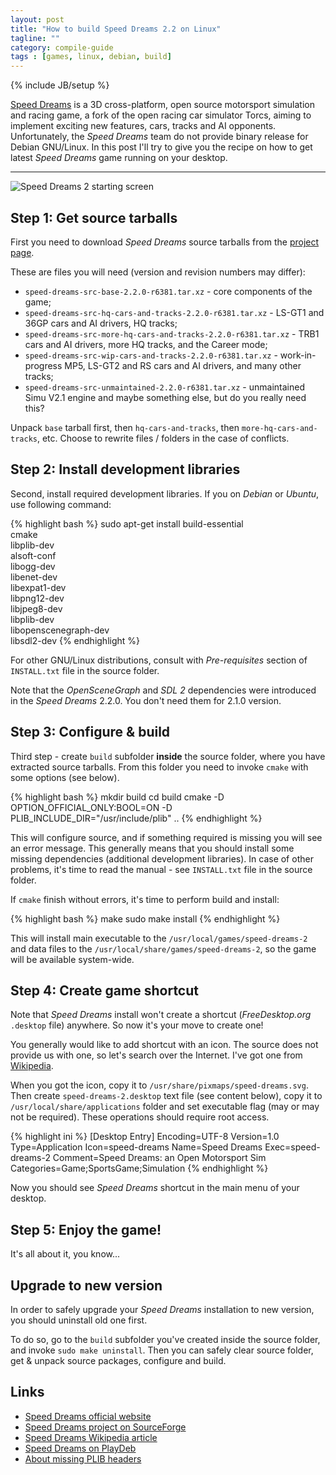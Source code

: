 ```yaml
---
layout: post
title: "How to build Speed Dreams 2.2 on Linux"
tagline: ""
category: compile-guide
tags : [games, linux, debian, build]
---
```

{% include JB/setup %}

[Speed Dreams](http://www.speed-dreams.org/) is a 3D cross-platform, open source motorsport simulation and racing game, a fork of the open racing car simulator Torcs, aiming to implement exciting new features, cars, tracks and AI opponents. Unfortunately, the *Speed Dreams* team do not provide binary release for Debian GNU/Linux. In this post I'll try to give you the recipe on how to get latest *Speed Dreams* game running on your desktop.

<!-- more -->

<hr />

<img src="{{ site.url }}/assets/images/build-speed-dreams-linux.png" alt="Speed Dreams 2 starting screen" class="img-responsive" />

## Step 1: Get source tarballs

First you need to download *Speed Dreams* source tarballs from the [project page](https://sourceforge.net/projects/speed-dreams/files/2.2.0/).

These are files you will need (version and revision numbers may differ):

- `speed-dreams-src-base-2.2.0-r6381.tar.xz` - core components of the game;
- `speed-dreams-src-hq-cars-and-tracks-2.2.0-r6381.tar.xz` - LS-GT1 and 36GP cars and AI drivers, HQ tracks;
- `speed-dreams-src-more-hq-cars-and-tracks-2.2.0-r6381.tar.xz` - TRB1 cars and AI drivers, more HQ tracks, and the Career mode;
- `speed-dreams-src-wip-cars-and-tracks-2.2.0-r6381.tar.xz` - work-in-progress MP5, LS-GT2 and RS cars and AI drivers, and many other tracks;
- `speed-dreams-src-unmaintained-2.2.0-r6381.tar.xz` - unmaintained Simu V2.1 engine and maybe something else, but do you really need this?

Unpack `base` tarball first, then `hq-cars-and-tracks`, then `more-hq-cars-and-tracks`, etc. Choose to rewrite files / folders in the case of conflicts.

## Step 2: Install development libraries

Second, install required development libraries. If you on *Debian* or *Ubuntu*, use following command:

{% highlight bash %}
sudo apt-get install build-essential \
cmake \
libplib-dev \
alsoft-conf \
libogg-dev \
libenet-dev \
libexpat1-dev \
libpng12-dev \
libjpeg8-dev \
libplib-dev \
libopenscenegraph-dev \
libsdl2-dev
{% endhighlight %}

For other GNU/Linux distributions, consult with *Pre-requisites* section of `INSTALL.txt` file in the source folder.

Note that the *OpenSceneGraph* and *SDL 2* dependencies were introduced in the *Speed Dreams* 2.2.0. You don't need them for 2.1.0 version.

## Step 3: Configure & build

Third step - create `build` subfolder **inside** the source folder, where you have extracted source tarballs. From this folder you need to invoke `cmake` with some options (see below).

{% highlight bash %}
mkdir build
cd build
cmake -D OPTION_OFFICIAL_ONLY:BOOL=ON -D PLIB_INCLUDE_DIR="/usr/include/plib" ..
{% endhighlight %}

This will configure source, and if something required is missing you will see an error message. This generally means that you should install some missing dependencies (additional development libraries). In case of other problems, it's time to read the manual - see `INSTALL.txt` file in the source folder.

If `cmake` finish without errors, it's time to perform build and install:

{% highlight bash %}
make
sudo make install
{% endhighlight %}

This will install main executable to the `/usr/local/games/speed-dreams-2` and data files to the `/usr/local/share/games/speed-dreams-2`, so the game will be available system-wide.

## Step 4: Create game shortcut

Note that *Speed Dreams* install won't create a shortcut (*FreeDesktop.org* `.desktop` file) anywhere. So now it's your move to create one!

You generally would like to add shortcut with an icon. The source does not provide us with one, so let's search over the Internet. I've got one from [Wikipedia](https://commons.wikimedia.org/wiki/File:Speed_Dreams_Icon.svg).

When you got the icon, copy it to `/usr/share/pixmaps/speed-dreams.svg`. Then create `speed-dreams-2.desktop` text file (see content below), copy it to `/usr/local/share/applications` folder and set executable flag (may or may not be required). These operations should require root access.

{% highlight ini %}
[Desktop Entry]
Encoding=UTF-8
Version=1.0
Type=Application
Icon=speed-dreams
Name=Speed Dreams
Exec=speed-dreams-2
Comment=Speed Dreams: an Open Motorsport Sim
Categories=Game;SportsGame;Simulation
{% endhighlight %}

Now you should see *Speed Dreams* shortcut in the main menu of your desktop.

## Step 5: Enjoy the game!

It's all about it, you know...

## Upgrade to new version

In order to safely upgrade your *Speed Dreams* installation to new version, you should uninstall old one first.

To do so, go to the `build` subfolder you've created inside the source folder, and invoke `sudo make uninstall`.
Then you can safely clear source folder, get & unpack source packages, configure and build.

## Links

- [Speed Dreams official website](http://www.speed-dreams.org/)
- [Speed Dreams project on SourceForge](https://sourceforge.net/projects/speed-dreams/)
- [Speed Dreams Wikipedia article](https://en.wikipedia.org/wiki/Speed_Dreams)
- [Speed Dreams on PlayDeb](http://www.playdeb.net/software/Speed%20Dreams)
- [About missing PLIB headers](http://sourceforge.net/p/speed-dreams/discussion/865036/thread/7e2ee9af/)
